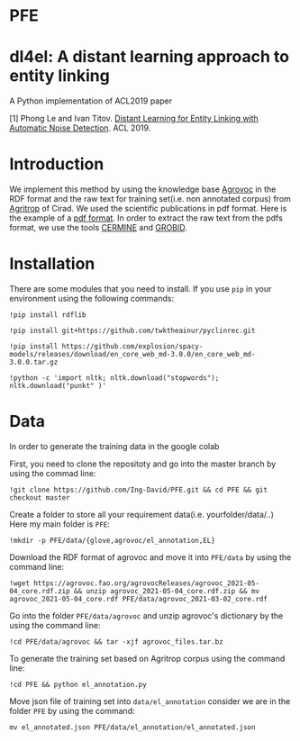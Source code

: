 # PFE
# dl4el: A distant learning approach to entity linking
A Python implementation of ACL2019 paper

[1] Phong Le and Ivan Titov. [Distant Learning for Entity Linking with Automatic Noise Detection](https://arxiv.org/abs/1905.07189). ACL 2019.

# Introduction

We implement this method by using the knowledge base [Agrovoc](https://agrovoc.fao.org/agrovocReleases/agrovoc_2021-05-04_core.rdf.zip) in the RDF format and the raw text for training set(i.e. non annotated corpus) from [Agritrop](https://agritrop.cirad.fr/) of Cirad. We used the scientific publications in pdf format. Here is the example of a [pdf format](http://agritrop.cirad.fr/557447/1/document_557447.pdf). In order to extract the raw text from the pdfs format, we use the tools [CERMINE](https://github.com/CeON/CERMINE) and [GROBID](https://github.com/kermitt2/grobid).

# Installation

There are some modules that you need to install. If you use `pip` in your environment using the following commands:

`!pip install rdflib`

`!pip install git+https://github.com/twktheainur/pyclinrec.git`

`!pip install https://github.com/explosion/spacy-models/releases/download/en_core_web_md-3.0.0/en_core_web_md-3.0.0.tar.gz`

`!python -c 'import nltk; nltk.download("stopwords"); nltk.download("punkt" )'`

# Data

In order to generate the training data in the google colab

First, you need to clone the repositoty and go into the master branch by using the commad line:

`!git clone https://github.com/Ing-David/PFE.git && cd PFE && git checkout master`

Create a folder to store all your requirement data(i.e. yourfolder/data/..) Here my main folder is `PFE`:

`!mkdir -p PFE/data/{glove,agrovoc/el_annotation,EL}`

Download the RDF format of agrovoc and move it into `PFE/data` by using the command line:

`!wget https://agrovoc.fao.org/agrovocReleases/agrovoc_2021-05-04_core.rdf.zip && unzip agrovoc_2021-05-04_core.rdf.zip && mv agrovoc_2021-05-04_core.rdf PFE/data/agrovoc_2021-03-02_core.rdf`

Go into the folder `PFE/data/agrovoc` and unzip agrovoc's dictionary by the using the command line:

`!cd PFE/data/agrovoc && tar -xjf agrovoc_files.tar.bz`

To generate the training set based on Agritrop corpus using the command line:

`!cd PFE && python el_annotation.py`

Move json file of training set into `data/el_annotation` consider we are in the folder `PFE` by using the command:

`mv el_annotated.json PFE/data/el_annotation/el_annotated.json`








